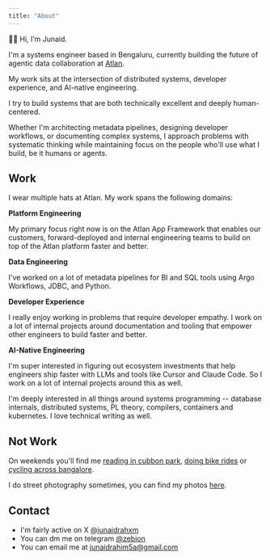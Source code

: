 ```yaml
---
title: "About"
---
```


👋🏻 Hi, I’m Junaid.

I'm a systems engineer based in Bengaluru, currently building the future of agentic data collaboration at [Atlan](https://atlan.com/).

My work sits at the intersection of distributed systems, developer experience, and AI-native engineering.

I try to build systems that are both technically excellent and deeply human-centered.

Whether I'm architecting metadata pipelines, designing developer workflows, or documenting complex systems, I approach problems with systematic thinking while maintaining focus on the people who'll use what I build, be it humans or agents.

## Work

I wear multiple hats at Atlan. My work spans the following domains:

**Platform Engineering**

My primary focus right now is on the Atlan App Framework that enables our customers, forward-deployed and internal engineering teams to build on top of the Atlan platform faster and better.

**Data Engineering**

I've worked on a lot of metadata pipelines for BI and SQL tools using Argo Workflows, JDBC, and Python.

**Developer Experience**

I really enjoy working in problems that require developer empathy. I work on a lot of internal projects around documentation and tooling that empower other engineers to build faster and better.

**AI-Native Engineering**

I'm super interested in figuring out ecosystem investments that help engineers ship faster with LLMs and tools like Cursor and Claude Code. So I work on a lot of internal projects around this as well.

I'm deeply interested in all things around systems programming -- database internals, distributed systems, PL theory, compilers, containers and kubernetes. I love technical writing as well.

## Not Work

On weekends you'll find me [reading in cubbon park](https://www.instagram.com/cubbonreads/), [doing bike rides](https://www.corner.inc/list/db4aac10-9f0e-461b-bf00-2d785b387bf0) or [cycling across bangalore](https://www.strava.com/athletes/50189743).

I do street photography sometimes, you can find my photos [here](https://unsplash.com/@junaidrahxm).

## Contact

- I'm fairly active on X [@junaidrahxm](https://x.com/junaidrahxm)
- You can dm me on telegram [@zebion](https://t.me/zebion)
- You can email me at [junaidrahim5a@gmail.com](mailto:junaidrahim5a@gmail.com)
